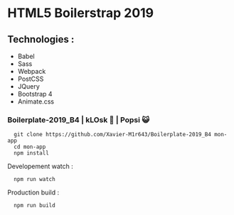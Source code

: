 # HTML5 Boilerstrap 2019

## Technologies :
- Babel
- Sass
- Webpack
- PostCSS
- JQuery
- Bootstrap 4
- Animate.css

### Boilerplate-2019_B4 | kLOsk 🐙 | Popsi 😺

```
  git clone https://github.com/Xavier-M1r643/Boilerplate-2019_B4 mon-app
  cd mon-app
  npm install
```

Developement watch :
```
  npm run watch
```

Production build :
```
  npm run build
```
